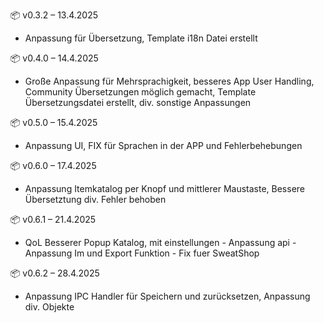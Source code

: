 📦 v0.3.2 – 13.4.2025

- Anpassung für Übersetzung, Template i18n Datei erstellt 

📦 v0.4.0 – 14.4.2025

- Große Anpassung für Mehrsprachigkeit, besseres App User Handling, Community Übersetzungen möglich gemacht, Template Übersetzungsdatei erstellt, div. sonstige Anpassungen

📦 v0.5.0 – 15.4.2025

- Anpassung UI, FIX für Sprachen in der APP und Fehlerbehebungen

📦 v0.6.0 – 17.4.2025

- Anpassung Itemkatalog per Knopf und mittlerer Maustaste, Bessere Übersetztung div. Fehler behoben 

📦 v0.6.1 – 21.4.2025

- QoL Besserer Popup Katalog, mit einstellungen - Anpassung api - Anpassung Im und Export Funktion - Fix fuer SweatShop

📦 v0.6.2 – 28.4.2025

- Anpassung IPC Handler für Speichern und zurücksetzen, Anpassung div. Objekte

